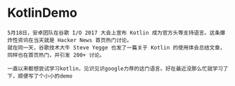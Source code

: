 # KotlinDemo

    5月18日，安卓团队在谷歌 I/O 2017 大会上宣布 Kotlin 成为官方头等支持语言。这条爆炸性资讯在当天就是 Hacker News 首页热门讨论。
    就在同一天，谷歌技术大牛 Steve Yegge 也发了一篇关于 Kotlin 的使用体会总结文章，同样也在首页热门，并引发 200+ 讨论。

    一直以来都想尝试学习kotlin，见识见识google力荐的这门语言。好在最近没那么忙就学习了下，顺便写了个小小的demo
